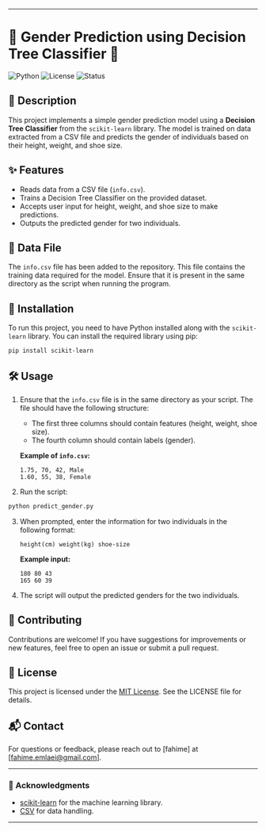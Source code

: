 
---

# 🎉 Gender Prediction using Decision Tree Classifier 🎉

![Python](https://img.shields.io/badge/Python-3.8%2B-blue.svg)
![License](https://img.shields.io/badge/License-MIT-green.svg)
![Status](https://img.shields.io/badge/Status-Active-brightgreen.svg)

## 📖 Description

This project implements a simple gender prediction model using a **Decision Tree Classifier** from the `scikit-learn` library. The model is trained on data extracted from a CSV file and predicts the gender of individuals based on their height, weight, and shoe size.

## ✨ Features

- Reads data from a CSV file (`info.csv`).
- Trains a Decision Tree Classifier on the provided dataset.
- Accepts user input for height, weight, and shoe size to make predictions.
- Outputs the predicted gender for two individuals.

## 📂 Data File

The `info.csv` file has been added to the repository. This file contains the training data required for the model. Ensure that it is present in the same directory as the script when running the program.

## 🚀 Installation

To run this project, you need to have Python installed along with the `scikit-learn` library. You can install the required library using pip:

```bash
pip install scikit-learn
```

## 🛠️ Usage

1. Ensure that the `info.csv` file is in the same directory as your script. The file should have the following structure:
   - The first three columns should contain features (height, weight, shoe size).
   - The fourth column should contain labels (gender).

   **Example of `info.csv`:**
   ```
   1.75, 70, 42, Male
   1.60, 55, 38, Female
   ```

2. Run the script:

```bash
python predict_gender.py
```

3. When prompted, enter the information for two individuals in the following format:
   ```
   height(cm) weight(kg) shoe-size
   ```

   **Example input:**
   ```
   180 80 43
   165 60 39
   ```

4. The script will output the predicted genders for the two individuals.

## 🤝 Contributing

Contributions are welcome! If you have suggestions for improvements or new features, feel free to open an issue or submit a pull request.

## 📄 License

This project is licensed under the [MIT License](LICENSE). See the LICENSE file for details.

## 📬 Contact

For questions or feedback, please reach out to [fahime] at [fahime.emlaei@gmail.com].

---

### 🌟 Acknowledgments

- [scikit-learn](https://scikit-learn.org/stable/) for the machine learning library.
- [CSV](https://en.wikipedia.org/wiki/Comma-separated_values) for data handling.

---
